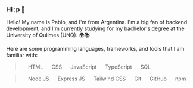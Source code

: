 ### Hi :p 👋

Hello! My name is Pablo, and I'm from Argentina. I'm a big fan of backend development, and I'm currently studying for my bachelor's degree at the University of Quilmes (UNQ). 🌍📚

Here are some programming languages, frameworks, and tools that I am familiar with:

><img src="https://cdn-icons-png.flaticon.com/512/174/174854.png" width=15px> HTML
><img src="https://cdn-icons-png.flaticon.com/512/732/732190.png" width=15px> CSS
><img src="https://cdn-icons-png.flaticon.com/128/5968/5968292.png" width=15px> JavaScript
><img src="https://cdn-icons-png.flaticon.com/128/5968/5968381.png" width=15px> TypeScript
><img src="https://cdn-icons-png.flaticon.com/128/4492/4492311.png" width=15px> SQL

><img src="https://cdn-icons-png.flaticon.com/128/5968/5968322.png" width=15px> Node JS
><img src="https://upload.wikimedia.org/wikipedia/commons/6/64/Expressjs.png" width=15px> Express JS
><img src="https://upload.wikimedia.org/wikipedia/commons/thumb/d/d5/Tailwind_CSS_Logo.svg/2048px-Tailwind_CSS_Logo.svg.png" width=15px> Tailwind CSS
><img src="https://cdn-icons-png.flaticon.com/128/4908/4908330.png" width=15px> Git
><img src="https://cdn-icons-png.flaticon.com/128/25/25657.png" width=15px> GitHub
><img src="https://cdn-icons-png.flaticon.com/128/733/733553.png" width=15px> npm
